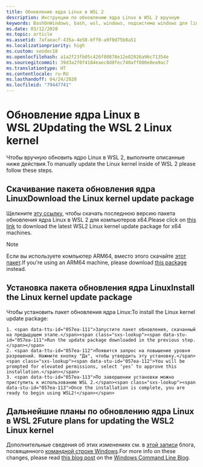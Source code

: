 ```yaml
---
title: Обновление ядра Linux в WSL 2
description: Инструкции по обновлению ядра Linux в WSL 2 вручную
keywords: BashOnWindows, bash, wsl, windows, подсистема windows для linux, windowssubsystem, ubuntu, wsl.conf, wslconfig
ms.date: 03/12/2020
ms.topic: article
ms.assetid: 7afaeacf-435a-4e58-bff0-a9f0d75b8a51
ms.localizationpriority: high
ms.custom: seodec18
ms.openlocfilehash: a1a2f23fb05c426f80878e12e82026a96c71354e
ms.sourcegitcommit: 39d3a2f0f4184eaec8d8fec740aff800e8ea9ac7
ms.translationtype: HT
ms.contentlocale: ru-RU
ms.lasthandoff: 04/24/2020
ms.locfileid: "79447741"
---
```

# <a name="updating-the-wsl-2-linux-kernel"></a><span data-ttu-id="057ea-104">Обновление ядра Linux в WSL 2</span><span class="sxs-lookup"><span data-stu-id="057ea-104">Updating the WSL 2 Linux kernel</span></span>

<span data-ttu-id="057ea-105">Чтобы вручную обновить ядро Linux в WSL 2, выполните описанные ниже действия.</span><span class="sxs-lookup"><span data-stu-id="057ea-105">To manually update the Linux kernel inside of WSL 2 please follow these steps.</span></span> 

## <a name="download-the-linux-kernel-update-package"></a><span data-ttu-id="057ea-106">Скачивание пакета обновления ядра Linux</span><span class="sxs-lookup"><span data-stu-id="057ea-106">Download the Linux kernel update package</span></span>

<span data-ttu-id="057ea-107">Щелкните [эту ссылку](https://wslstorestorage.blob.core.windows.net/wslblob/wsl_update_x64.msi), чтобы скачать последнюю версию пакета обновления ядра Linux в WSL 2 для компьютеров x64.</span><span class="sxs-lookup"><span data-stu-id="057ea-107">Please click on [this link](https://wslstorestorage.blob.core.windows.net/wslblob/wsl_update_x64.msi) to download the latest WSL2 Linux kernel update package for x64 machines.</span></span>

> [!NOTE] 
> <span data-ttu-id="057ea-108">Если вы используете компьютер ARM64, вместо этого скачайте [этот пакет](https://wslstorestorage.blob.core.windows.net/wslblob/wsl_update_arm64.msi).</span><span class="sxs-lookup"><span data-stu-id="057ea-108">If you're using an ARM64 machine, please download [this package](https://wslstorestorage.blob.core.windows.net/wslblob/wsl_update_arm64.msi) instead.</span></span>

## <a name="install-the-linux-kernel-update-package"></a><span data-ttu-id="057ea-109">Установка пакета обновления ядра Linux</span><span class="sxs-lookup"><span data-stu-id="057ea-109">Install the Linux kernel update package</span></span>

<span data-ttu-id="057ea-110">Чтобы установить пакет обновления ядра Linux:</span><span class="sxs-lookup"><span data-stu-id="057ea-110">To install the Linux kernel update package:</span></span>

    1. <span data-ttu-id="057ea-111">Запустите пакет обновления, скачанный на предыдущем этапе.</span><span class="sxs-lookup"><span data-stu-id="057ea-111">Run the update package downloaded in the previous step.</span></span>
    2. <span data-ttu-id="057ea-112">Появится запрос на повышение уровня разрешений. Нажмите кнопку "Да", чтобы утвердить эту установку.</span><span class="sxs-lookup"><span data-stu-id="057ea-112">You will be prompted for elevated permissions, select ‘yes’ to approve this installation.</span></span>
    3. <span data-ttu-id="057ea-113">По завершении установки можно приступить к использованию WSL 2.</span><span class="sxs-lookup"><span data-stu-id="057ea-113">Once the installation is complete, you are ready to begin using WSL2!</span></span>

## <a name="future-plans-for-updating-the-wsl2-linux-kernel"></a><span data-ttu-id="057ea-114">Дальнейшие планы по обновлению ядра Linux в WSL 2</span><span class="sxs-lookup"><span data-stu-id="057ea-114">Future plans for updating the WSL2 Linux kernel</span></span>

<span data-ttu-id="057ea-115">Дополнительные сведения об этих изменениях см. в [этой записи](https://devblogs.microsoft.com/commandline/wsl2-will-be-generally-available-in-windows-10-version-2004) блога, посвященного [командной строке Windows](https://aka.ms/cliblog).</span><span class="sxs-lookup"><span data-stu-id="057ea-115">For more info on these changes, please read [this blog post](https://devblogs.microsoft.com/commandline/wsl2-will-be-generally-available-in-windows-10-version-2004) on the [Windows Command Line Blog](https://aka.ms/cliblog).</span></span>
